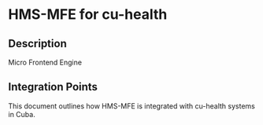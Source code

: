 # HMS-MFE for cu-health

## Description

Micro Frontend Engine

## Integration Points

This document outlines how HMS-MFE is integrated with cu-health systems in Cuba.
